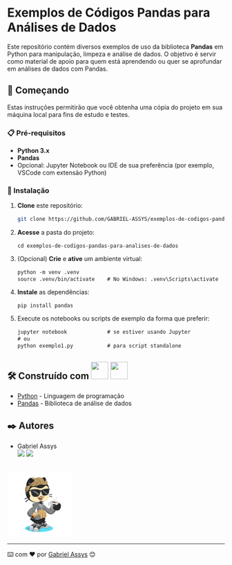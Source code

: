 # Exemplos de Códigos Pandas para Análises de Dados

Este repositório contém diversos exemplos de uso da biblioteca **Pandas** em Python para manipulação, limpeza e análise de dados. O objetivo é servir como material de apoio para quem está aprendendo ou quer se aprofundar em análises de dados com Pandas.

## 🚀 Começando

Estas instruções permitirão que você obtenha uma cópia do projeto em sua máquina local para fins de estudo e testes.

### 📋 Pré-requisitos

* **Python 3.x**  
* **Pandas**  
* Opcional: Jupyter Notebook ou IDE de sua preferência (por exemplo, VSCode com extensão Python)

### 🔧 Instalação

1. **Clone** este repositório:
   ```bash
   git clone https://github.com/GABRIEL-ASSYS/exemplos-de-codigos-pandas-para-analises-de-dados.git
   ```
2. **Acesse** a pasta do projeto:
   ```
   cd exemplos-de-codigos-pandas-para-analises-de-dados
   ```
3. (Opcional) **Crie** e **ative** um ambiente virtual:
   ```
   python -m venv .venv
   source .venv/bin/activate    # No Windows: .venv\Scripts\activate
   ```
4. **Instale** as dependências:
   ```
   pip install pandas
   ```
5. Execute os notebooks ou scripts de exemplo da forma que preferir:
   ```
   jupyter notebook             # se estiver usando Jupyter
   # ou
   python exemplo1.py           # para script standalone
   ```
## 🛠️ Construído com <img src="https://cdn.jsdelivr.net/gh/devicons/devicon/icons/python/python-original.svg" width="40" height="40"/> <img src="https://pandas.pydata.org/static/img/pandas_mark.svg" width="40" height="40"/>

* [Python](https://www.python.org/) - Linguagem de programação
* [Pandas](https://pandas.pydata.org/) - Biblioteca de análise de dados

## ✒️ Autores

* Gabriel Assys <br>
[<img src="https://img.shields.io/badge/linkedin-%230077B5.svg?&style=for-the-badge&logo=linkedin&logoColor=white" />](https://www.linkedin.com/in/gabriel-assys/)
[<img src = "https://img.shields.io/badge/instagram-%23E4405F.svg?&style=for-the-badge&logo=instagram&logoColor=white">](https://www.instagram.com/gabriel_brachak/)
<br/>
<img src="https://github.com/GABRIEL-ASSYS/Octocat/blob/main/octocat-1674837986440.png" width="150" height="150"/>

---
⌨️ com ❤️ por [Gabriel Assys](https://github.com/GABRIEL-ASSYS) 😊
